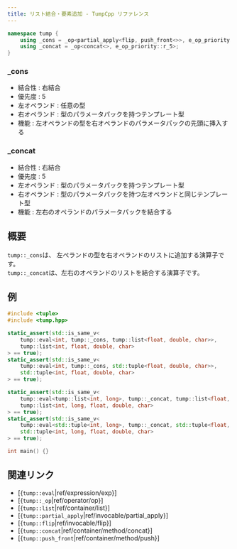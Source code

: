 ```yaml
---
title: リスト結合・要素追加 - TumpCpp リファレンス
---
```


```cpp
namespace tump {
    using _cons = _op<partial_apply<flip, push_front<>>, e_op_priority::r_5>;
    using _concat = _op<concat<>, e_op_priority::r_5>;
}
```

### _cons

- 結合性 : 右結合
- 優先度 : 5
- 左オペランド : 任意の型
- 右オペランド : 型のパラメータパックを持つテンプレート型
- 機能 : 左オペランドの型を右オペランドのパラメータパックの先頭に挿入する

### _concat

- 結合性 : 右結合
- 優先度 : 5
- 左オペランド : 型のパラメータパックを持つテンプレート型
- 右オペランド : 型のパラメータパックを持つ左オペランドと同じテンプレート型
- 機能 : 左右のオペランドのパラメータパックを結合する

## 概要

`tump::_cons`は、 左ぺランドの型を右オペランドのリストに追加する演算子です。  
`tump::_concat`は、左右のオペランドのリストを結合する演算子です。

## 例

```cpp
#include <tuple>
#include <tump.hpp>

static_assert(std::is_same_v<
    tump::eval<int, tump::_cons, tump::list<float, double, char>>,
    tump::list<int, float, double, char>
> == true);
static_assert(std::is_same_v<
    tump::eval<int, tump::_cons, std::tuple<float, double, char>>,
    std::tuple<int, float, double, char>
> == true);

static_assert(std::is_same_v<
    tump::eval<tump::list<int, long>, tump::_concat, tump::list<float, double, char>>,
    tump::list<int, long, float, double, char>
> == true);
static_assert(std::is_same_v<
    tump::eval<std::tuple<int, long>, tump::_concat, std::tuple<float, double, char>>,
    std::tuple<int, long, float, double, char>
> == true);

int main() {}
```

## 関連リンク

- [{`tump::eval`|ref/expression/exp}]
- [{`tump::_op`|ref/operator/op}]
- [{`tump::list`|ref/container/list}]
- [{`tump::partial_apply`|ref/invocable/partial_apply}]
- [{`tump::flip`|ref/invocable/flip}]
- [{`tump::concat`|ref/container/method/concat}]
- [{`tump::push_front`|ref/container/method/push}]
